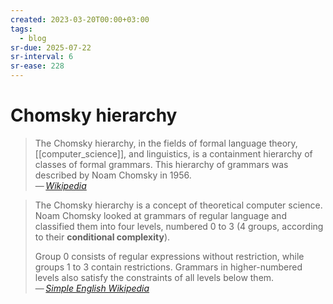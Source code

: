 ```yaml
---
created: 2023-03-20T00:00+03:00
tags:
  - blog
sr-due: 2025-07-22
sr-interval: 6
sr-ease: 228
---
```


# Chomsky hierarchy

> The Chomsky hierarchy, in the fields of formal language theory, [[computer_science]], and linguistics, is a containment hierarchy of classes of formal grammars. This hierarchy of grammars was described by Noam Chomsky in 1956.\
> — <cite>[Wikipedia](https://en.wikipedia.org/wiki/Chomsky_hierarchy)</cite>

> The Chomsky hierarchy is a concept of theoretical computer science. Noam Chomsky looked at grammars of regular language and classified them into four levels, numbered 0 to 3 (4 groups, according to their **conditional complexity**).
>
> Group 0 consists of regular expressions without restriction, while groups 1 to 3 contain restrictions. Grammars in higher-numbered levels also satisfy the constraints of all levels below them.\
> — <cite>[Simple English Wikipedia](https://simple.wikipedia.org/wiki/Chomsky_hierarchy)</cite>
